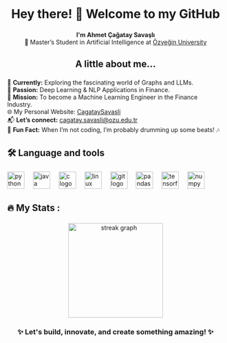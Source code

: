 <h1 align="center">Hey there! 👋 Welcome to my GitHub</h1>

###

<p align="center">
  <strong>I'm Ahmet Çağatay Savaşlı</strong><br>
  🌟 Master’s Student in Artificial Intelligence at <a href="https://www.ozyegin.edu.tr/">Özyeğin University</a>
</p>

###

<h2 align="center">A little about me...</h2>

###

<p align="left">
  🚀 <strong>Currently:</strong> Exploring the fascinating world of Graphs and LLMs.<br>
  🧠 <strong>Passion:</strong> Deep Learning & NLP Applications in Finance.<br>
  🎯 <strong>Mission:</strong> To become a Machine Learning Engineer in the Finance Industry.<br>
  🌐 My Personal Website: </strong> <a href="https://cagataysavasli.github.io/">CagataySavasli</a><br>
  📬 <strong>Let’s connect:</strong> <a href="mailto:cagatay.savasli@ozu.edu.tr">cagatay.savasli@ozu.edu.tr</a><br>
  🥁 <strong>Fun Fact:</strong> When I’m not coding, I’m probably drumming up some beats! 🎶<br>
</p>

###

<h2 align="left">🛠 Language and tools</h2>

###

<div align="left">
  <img src="https://cdn.jsdelivr.net/gh/devicons/devicon/icons/python/python-original.svg" height="40" alt="python logo"  />
  <img width="12" />
  <img src="https://cdn.jsdelivr.net/gh/devicons/devicon/icons/java/java-original.svg" height="40" alt="java logo"  />
  <img width="12" />
    <img src="https://cdn.jsdelivr.net/gh/devicons/devicon/icons/c/c-original.svg" height="40" alt="c logo"  />
  <img width="12" />
  <img src="https://cdn.jsdelivr.net/gh/devicons/devicon/icons/linux/linux-original.svg" height="40" alt="linux logo"  />
  <img width="12" />
  <img src="https://cdn.jsdelivr.net/gh/devicons/devicon/icons/git/git-original.svg" height="40" alt="git logo"  />
  <img width="12" />
  <img src="https://cdn.jsdelivr.net/gh/devicons/devicon/icons/pandas/pandas-original.svg" height="40" alt="pandas logo"  />
  <img width="12" />
  <img src="https://cdn.jsdelivr.net/gh/devicons/devicon/icons/tensorflow/tensorflow-original.svg" height="40" alt="tensorflow logo"  />
  <img width="12" />
  <img src="https://cdn.jsdelivr.net/gh/devicons/devicon/icons/numpy/numpy-original.svg" height="40" alt="numpy logo"  />
</div>


###

<h2 align="left">🔥   My Stats :</h2>

###

<div align="center">
  <img src="https://streak-stats.demolab.com?user=CagataySavasli&locale=en&mode=hourly&theme=dark&hide_border=false&border_radius=5&order=3" height="220" alt="streak graph"  />
</div>

###

<h3 align="center">✨ Let's build, innovate, and create something amazing! ✨</h3>

